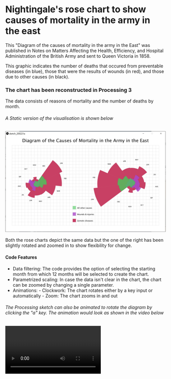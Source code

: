 # Nightingale's rose chart to show causes of mortality in the army in the east

This "Diagram of the causes of mortality in the army in the East" was published in Notes on Matters Affecting the Health, Efficiency, and Hospital Administration of the British Army and sent to Queen Victoria in 1858.

This graphic indicates the number of deaths that occured from preventable diseases (in blue), those that were the results of wounds (in red), and those due to other causes (in black).

### The chart has been reconstructed in Processing 3
The data consists of reasons of mortality and the number of deaths by month.

###### A Static version of the visualisation is shown below
![Rose Chart Static Image](https://github.com/amittal-tcd/TCD-work/blob/master/Data%20Visualization/Nightingale's%20Rose%20Chart%20of%20Causes%20of%20Mortality/Nightangale's%20Rose.JPG)

Both the rose charts depict the same data but the one of the right has been slightly rotated and zoomed in to show flexibility for change.

#### Code Features
- Data filtering: The code provides the option of selecting the starting month from which 12 months will be selected to create the chart.
- Parametrized scaling: In case the data isn't clear in the chart, the chart can be zoomed by changing a single parameter.
- Animations:
        - Clockwork: The chart rotates either by a key input or automatically
        - Zoom: The chart zooms in and out

###### The Processing sketch can also be animated to rotate the diagram by clicking the "a" key. The animation would look as shown in the video below
![Rose Chart Video](https://github.com/amittal-tcd/TCD-work/blob/master/Data%20Visualization/Nightingale's%20Rose%20Chart%20of%20Causes%20of%20Mortality/Nightingale%20Animation.avi)